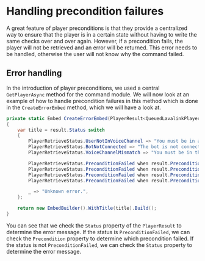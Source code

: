 # Handling precondition failures

A great feature of player preconditions is that they provide a centralized way to ensure that the player is in a certain state without having to write the same checks over and over again. However, if a precondition fails, the player will not be retrieved and an error will be returned. This error needs to be handled, otherwise the user will not know why the command failed.

## Error handling

In the introduction of player preconditions, we used a central `GetPlayerAsync` method for the command module. We will now look at an example of how to handle precondition failures in this method which is done in the `CreateErrorEmbed` method, which we will have a look at.

```csharp
private static Embed CreateErrorEmbed(PlayerResult<QueuedLavalinkPlayer> result)
{
    var title = result.Status switch
    {
        PlayerRetrieveStatus.UserNotInVoiceChannel => "You must be in a voice channel.",
        PlayerRetrieveStatus.BotNotConnected => "The bot is not connected to any channel.",
        PlayerRetrieveStatus.VoiceChannelMismatch => "You must be in the same voice channel as the bot.",

        PlayerRetrieveStatus.PreconditionFailed when result.Precondition == PlayerPrecondition.Playing => "The player is currently now playing any track.",
        PlayerRetrieveStatus.PreconditionFailed when result.Precondition == PlayerPrecondition.NotPaused => "The player is already paused.",
        PlayerRetrieveStatus.PreconditionFailed when result.Precondition == PlayerPrecondition.Paused => "The player is not paused.",
        PlayerRetrieveStatus.PreconditionFailed when result.Precondition == PlayerPrecondition.QueueEmpty => "The queue is empty.",

        _ => "Unknown error.",
    };

    return new EmbedBuilder().WithTitle(title).Build();
}
```

You can see that we check the `Status` property of the `PlayerResult` to determine the error message. If the status is `PreconditionFailed`, we can check the `Precondition` property to determine which precondition failed. If the status is not `PreconditionFailed`, we can check the `Status` property to determine the error message.
